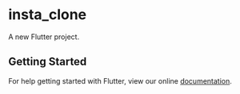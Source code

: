# insta_clone

A new Flutter project.

## Getting Started

For help getting started with Flutter, view our online
[documentation](https://flutter.io/).
